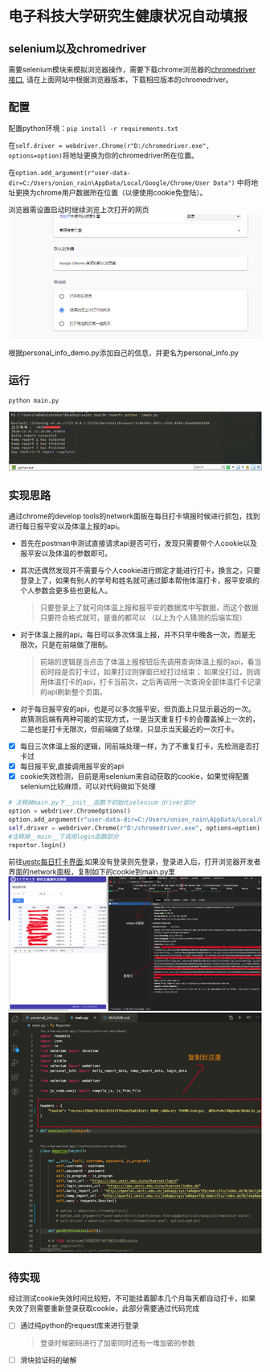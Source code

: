 # 电子科技大学研究生健康状况自动填报

## selenium以及chromedriver

需要selenium模块来模拟浏览器操作，需要下载chrome浏览器的[chromedriver接口](https://chromedriver.chromium.org/), 请在上面网站中根据浏览器版本，下载相应版本的chromedriver。

## 配置

配置python环境：`pip install -r requirements.txt`

在`self.driver = webdriver.Chrome(r"D:/chromedriver.exe", options=option)`将地址更换为你的chromedriver所在位置。

在`option.add_argument(r"user-data-dir=C:/Users/onion_rain\AppData/Local/Google/Chrome/User Data")` 中将地址更换为chrome用户数据所在位置（以便使用cookie免登陆）。

浏览器需设置启动时继续浏览上次打开的网页
![](readme_imgs/1.png)

根据personal_info_demo.py添加自己的信息，并更名为personal_info.py

## 运行

```bash
python main.py
```
![效果图](readme_imgs/2.png)


## 实现思路
通过chrome的develop tools的network面板在每日打卡填报时候进行抓包，找到进行每日报平安以及体温上报的api。
+ 首先在postman中测试直接请求api是否可行，发现只需要带个人cookie以及报平安以及体温的参数即可。
 
+ 其次还偶然发现并不需要与个人cookie进行绑定才能进行打卡，换言之，只要登录上了，如果有别人的学号和姓名就可通过脚本帮他体温打卡，报平安填的个人参数会更多些也更私人。
    > 只要登录上了就可向体温上报和报平安的数据库中写数据，而这个数据只要符合格式就可，是谁的都可以
    >（以上为个人猜测的后端实现）

+ 对于体温上报的api，每日可以多次体温上报，并不只早中晚各一次，而是无限次，只是在前端做了限制。
    > 前端的逻辑是当点击了体温上报按钮后先调用查询体温上报的api，看当前时段是否打卡过，如果打过则弹窗已经打过结束；
    > 如果没打过，则调用体温打卡的api，打卡当前次，之后再调用一次查询全部体温打卡记录的api刷新整个页面。
  
+ 对于每日报平安的api，也是可以多次报平安，但页面上只显示最近的一次。故猜测后端有两种可能的实现方式，一是当天重复打卡的会覆盖掉上一次的，二是也是打卡无限次，但前端做了处理，只显示当天最近的一次打卡。

- [x] 每日三次体温上报的逻辑，同前端处理一样，为了不重复打卡，先检测是否打卡过
- [x] 每日报平安,直接调用报平安的api
- [x] cookie失效检测，目前是用selenium来自动获取的cookie，如果觉得配置selenium比较麻烦，可以对代码做如下处理
```python
# 注释掉main.py下__init__函数下初始化selenium driver部分
option = webdriver.ChromeOptions()
option.add_argument(r"user-data-dir=C:/Users/onion_rain\AppData/Local/Google/Chrome/User Data")
self.driver = webdriver.Chrome(r"D:/chromedriver.exe", options=option)
#注释掉__main__下调用login函数部分
reportor.login()
```
前往[uestc每日打卡界面](http://eportal.uestc.edu.cn/jkdkapp/sys/lwReportEpidemicStu/index.do),如果没有登录则先登录，登录进入后，打开浏览器开发者界面的network面板，复制如下的cookie到main.py里
![复制cookie](readme_imgs/3.png)
![复制cookie2](readme_imgs/4.png)

## 待实现
经过测试cookie失效时间比较短，不可能挂着脚本几个月每天都自动打卡，如果失效了则需要重新登录获取cookie，此部分需要通过代码完成
- [ ] 通过纯python的request库来进行登录
    >登录时候密码进行了加密同时还有一堆加密的参数
- [ ] 滑块验证码的破解